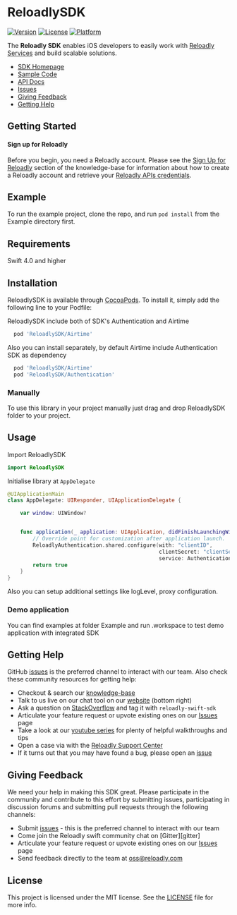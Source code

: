 # ReloadlySDK

[![Version](https://img.shields.io/cocoapods/v/ReloadlySDK.svg?style=flat)](https://cocoapods.org/pods/ReloadlySDK)
[![License](https://img.shields.io/cocoapods/l/ReloadlySDK.svg?style=flat)](https://github.com/Reloadly/reloadly-sdk-ios/blob/main/LICENSE)
[![Platform](https://img.shields.io/badge/Swift-5.0-orange.svg)](https://cocoapods.org/pods/ReloadlySDK)

The **Reloadly SDK** enables iOS developers to easily work with [Reloadly Services][reloadly-main-site]
and build scalable solutions.

* [SDK Homepage][sdk-website]
* [Sample Code][sample-code]
* [API Docs][docs-api]
* [Issues][sdk-issues]
* [Giving Feedback](#giving-feedback)
* [Getting Help](#getting-help)

## Getting Started

#### Sign up for Reloadly ####

Before you begin, you need a Reloadly account. Please see the [Sign Up for Reloadly][reloadly-signup-help] section of
the knowledge-base for information about how to create a Reloadly account and retrieve
your [Reloadly APIs credentials][api-credentials-help].

## Example

To run the example project, clone the repo, and run `pod install` from the Example directory first.

## Requirements

Swift 4.0 and higher

## Installation

ReloadlySDK is available through [CocoaPods](https://cocoapods.org). To install
it, simply add the following line to your Podfile:

ReloadlySDK include both of SDK's Authentication and Airtime

```ruby
  pod 'ReloadlySDK/Airtime'
```

Also you can install separately, by default Airtime include Authentication SDK as dependency

```ruby
  pod 'ReloadlySDK/Airtime'
  pod 'ReloadlySDK/Authentication'
```


### Manually

To use this library in your project manually just drag and drop ReloadlySDK folder to your project.

## Usage

Import ReloadlySDK
```swift
import ReloadlySDK
```
Initialise library at `AppDelegate`

```swift
@UIApplicationMain
class AppDelegate: UIResponder, UIApplicationDelegate {

    var window: UIWindow?


    func application(_ application: UIApplication, didFinishLaunchingWithOptions launchOptions: [UIApplication.LaunchOptionsKey: Any]?) -> Bool {
        // Override point for customization after application launch.
        ReloadlyAuthentication.shared.configure(with: "clientID",
                                                clientSecret: "clientSecret",
                                                service: AuthenticationService(backendEnvironment: .sandbox))
        return true
    }
}

```

Also you can setup additional settings like logLevel, proxy configuration.

### Demo application
You can find examples at folder Example and run .workspace to test demo application with integrated SDK

## Getting Help

GitHub [issues][sdk-issues] is the preferred channel to interact with our team. Also check these community resources for
getting help:

* Checkout & search our [knowledge-base][reloadly-knowledge-base]
* Talk to us live on our chat tool on our [website][reloadly-main-site] (bottom right)
* Ask a question on [StackOverflow][stack-overflow] and tag it with `reloadly-swift-sdk`
* Articulate your feature request or upvote existing ones on our [Issues][features] page
* Take a look at our [youtube series][youtube-series] for plenty of helpful walkthroughs and tips
* Open a case via with the [Reloadly Support Center][support-center]
* If it turns out that you may have found a bug, please open an [issue][sdk-issues]

## Giving Feedback

We need your help in making this SDK great. Please participate in the community and contribute to this effort by
submitting issues, participating in discussion forums and submitting pull requests through the following channels:

* Submit [issues][sdk-issues] - this is the preferred channel to interact with our team
* Come join the Reloadly swift community chat on [Gitter][gitter]
* Articulate your feature request or upvote existing ones on our [Issues][features] page
* Send feedback directly to the team at oss@reloadly.com

## License

This project is licensed under the MIT license. See the [LICENSE](LICENSE) file for more info.

[reloadly-main-site]: https://www.reloadly.com/

[sdk-website]: https://sdk.reloadly.com/ios

[reloadly-signup-help]: https://faq.reloadly.com/en/articles/2307724-how-do-i-register-for-my-free-account

[api-credentials-help]: https://faq.reloadly.com/en/articles/3519543-locating-your-api-credentials

[sdk-issues]: https://github.com/Reloadly/reloadly-sdk-ios/issues

[sdk-license]: http://www.reloadly.com/software/apache2.0/

[sample-code]: https://github.com/Reloadly/reloadly-sdk-ios/blob/main/Docs/Sample_code.md

[docs-api]: https://developers.reloadly.com

[features]: https://github.com/Reloadly/reloadly-sdk-ios/issues?q=is%3Aopen+is%3Aissue+label%3A%22feature-request%22

[api-docs]: https://developers.reloadly.com

[swiftdoc]: https://github.com/Reloadly/reloadly-sdk-ios

[lombok-plugins]: https://projectlombok.org/setup/overview

[mit-url]: https://github.com/reloadly/reloadly-sdk-java/raw/master/LICENSE

[codecov-badge]: https://codecov.io/gh/reloadly/reloadly-sdk-java/branch/main/graph/badge.svg?token=8U89VKQ2BF

[codecov-url]: https://app.codecov.io/gh/reloadly/reloadly-sdk-java

[youtube-series]: https://www.youtube.com/watch?v=TbXC4Ic8x30&t=141s&ab_channel=Reloadly

[reloadly-knowledge-base]: https://faq.reloadly.com

[stack-overflow]: http://stackoverflow.com/questions/tagged/reloadly-reloadly-sdk

[support-center]: https://faq.reloadly.com/en/articles/3423196-contacting-support
